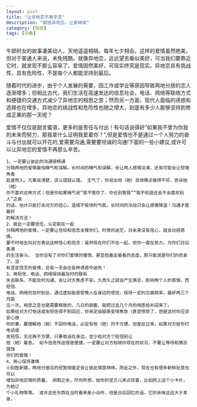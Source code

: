 ```yaml
---
layout: post
title: "让异地恋不再辛苦"
description: "献给异地恋，让爱继续"
category: [随感]
tags: [杂集]
---
```


牛郎织女的故事凄美动人，天地遥遥相隔，每年七夕相会。这样的爱情虽然绝美，但对于普通人来说，未免残酷。就像异地恋，远远望去看似美好，可当我们要靠近它时，就发现不那么容易了。爱情固然美好，可现实终究是现实。异地恋具有挑战性，具有危险性，不是每个人都能坚持到最后。  

随着时代的进步，由于个人发展的需要，因工作或学业等原因导致两地分居的恋人逐渐增多；但相比古代，我们生活在高速发达的信息社会，电话、网络等联络方式和便捷的交通方式减少了异地恋的相思之苦；然而另一方面，现代人面临的诱惑和选择也在增多，异地恋的挑战性和危险性也随之增大，到底有多少人能够坚持到修成正果的那一天呢？    

爱情不仅仅是甜言蜜语，更多的是责任与付出！有句话说得好"如果我不曾为你我的未来而努力，那我拿什么证明我爱着你？",但是爱情也不是通过一个人努力的奋斗与付出就可以开花的,爱需要沟通,需要要坦诚的沟通!下面的一些小建议,或许可以让异地恋的爱情不再那么辛苦。

	1、一定要让彼此的沟通很畅通
	分隔两地的爱情最怕赌气和误解。长时间的赌气和误解，会让两人感情淡漠，还有可能会让挖墙角者
	趁虚而入。凡事说清楚，该认错就认错。 生气了，你说出他（她）具体哪点做得不好，告诉他（她）
	你不喜欢这种方式；但是你如果赌气说“我不管你了，你也别管我”“我不知道还会不会喜欢别人”之类
	的话，估计只能打击对方的信心，造成不愉快的气氛。长时间的冷战只会让感情降温！沟通才是最好
	的解决方法！
	2、彼此一定要信任，认定能在一起
	分隔两地的爱情，一定要让信仰和信念支撑你们。时常的迷茫，对未来没有信心，就会动摇感情。
	要不时地去向对方表达这种信心和信念：虽然现在你们不在一起，但你一直在努力，为你们日后美满
	的生活奋斗。 当你没有了对你们爱情的憧憬，甚至抱着走着看的态度，那只能说是你们的悲哀了。没
	有坚定信念的爱情，总有一天会在各种诱惑中迷失！ 
	3、用短信、电话、网络保持最及时的联系
	失去联系、不能及时沟通，会让对方焦虑不安。久而久之就会产生猜忌，影响两个人的感情。而短信、
	电话、网络的及时到达，通过虚拟能感受情人在身边的感觉。保持一定的见面频率，最好两三个月能
	见一次。相思之苦也是需要释放的，几日的甜蜜，就把过去几个月的相思给补回来了。
	如果给对方打电话或发短信得不到回应，你肯定由甜美变得焦急（甚至愤怒了，但是这时你应该安心做
	你的事，要理解他（她）不回你电话，必定有他（她）的不方便。但是反过来，如果对方给你打电话或
	发短信，无论再不方便，只要电话在身边，至少给对方个短信别让
	他（她）着急。 如今信息传送很是便捷，一定要让对方知晓你现在的状况，不要让等待和猜忌腐蚀
	你们的爱情！
	4、用心保持激情
	小别胜新婚，两地分居后的短暂相逢定会让彼此情意绵绵，除此之外，现在也有很多新鲜玩意也可以
	增加异地恋情的质量。 闲暇之余，尽你所想，给你的宝贝儿来点惊喜，比如网上送个小卡片，为她订
	个小礼物等等。 或许这些东西在当时看来是小动作，但是日后回忆的话，它的余味远远大于本身。


